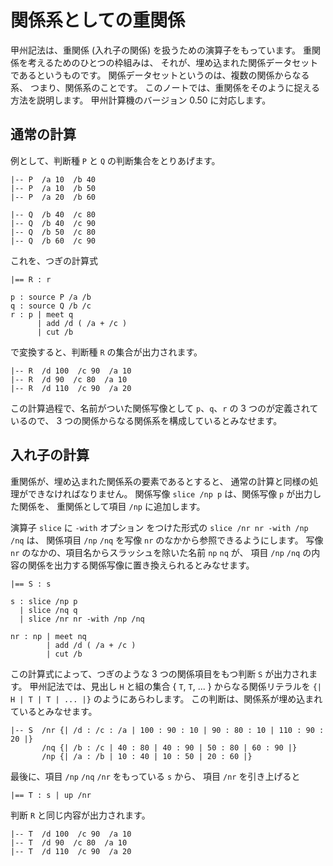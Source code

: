 # 関係系としての重関係


甲州記法は、重関係 (入れ子の関係) を扱うための演算子をもっています。
重関係を考えるためのひとつの枠組みは、
それが、埋め込まれた関係データセットであるというものです。
関係データセットというのは、複数の関係からなる系、
つまり、関係系のことです。
このノートでは、重関係をそのように捉える方法を説明します。
甲州計算機のバージョン 0.50 に対応します。


通常の計算
------------------------------------------------------------------

例として、判断種 `P` と `Q` の判断集合をとりあげます。

```
|-- P  /a 10  /b 40
|-- P  /a 10  /b 50
|-- P  /a 20  /b 60

|-- Q  /b 40  /c 80
|-- Q  /b 40  /c 90
|-- Q  /b 50  /c 80
|-- Q  /b 60  /c 90
```

これを、つぎの計算式

```
|== R : r

p : source P /a /b
q : source Q /b /c
r : p | meet q
      | add /d ( /a + /c )
      | cut /b
```

で変換すると、判断種 `R` の集合が出力されます。

```
|-- R  /d 100  /c 90  /a 10
|-- R  /d 90  /c 80  /a 10
|-- R  /d 110  /c 90  /a 20
```

この計算過程で、名前がついた関係写像として
`p`、`q`、`r` の 3 つのが定義されているので、
3 つの関係からなる関係系を構成しているとみなせます。


入れ子の計算
------------------------------------------------------------------

重関係が、埋め込まれた関係系の要素であるとすると、
通常の計算と同様の処理ができなければなりません。
関係写像 `slice /np p` は、関係写像 `p` が出力した関係を、
重関係として項目 `/np` に追加します。

演算子 `slice` に `-with` オプション をつけた形式の
`slice /nr nr -with /np /nq` は、
関係項目 `/np` `/nq` を写像 `nr` のなかから参照できるようにします。
写像 `nr` のなかの、項目名からスラッシュを除いた名前 `np` `nq` が、
項目 `/np` `/nq` の内容の関係を出力する関係写像に置き換えられるとみなせます。

```
|== S : s

s : slice /np p
  | slice /nq q
  | slice /nr nr -with /np /nq

nr : np | meet nq
        | add /d ( /a + /c )
        | cut /b
```

この計算式によって、つぎのような 3 つの関係項目をもつ判断 `S` が出力されます。
甲州記法では、見出し `H` と組の集合 { `T`, `T`, ... } からなる関係リテラルを
`{| H | T | T | ... |}` のようにあらわします。
この判断は、関係系が埋め込まれているとみなせます。

```
|-- S  /nr {| /d : /c : /a | 100 : 90 : 10 | 90 : 80 : 10 | 110 : 90 : 20 |}
       /nq {| /b : /c | 40 : 80 | 40 : 90 | 50 : 80 | 60 : 90 |}
       /np {| /a : /b | 10 : 40 | 10 : 50 | 20 : 60 |}
```

最後に、項目 `/np` `/nq` `/nr` をもっている `s` から、
項目 `/nr` を引き上げると

```
|== T : s | up /nr
```

判断 `R` と同じ内容が出力されます。

```
|-- T  /d 100  /c 90  /a 10
|-- T  /d 90  /c 80  /a 10
|-- T  /d 110  /c 90  /a 20
```

